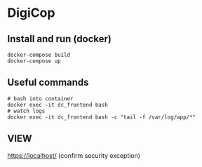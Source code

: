 # DigiCop


## Install and run (docker)

    docker-compose build
    docker-compose up

## Useful commands

    # bash into container
    docker exec -it dc_frontend bash
    # watch logs
    docker exec -it dc_frontend bash -c "tail -f /var/log/app/*"
    

## VIEW

[https://localhost/](https://localhost/) (confirm security exception)
